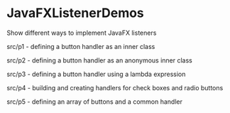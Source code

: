 # JavaFXListenerDemos
Show different ways to implement JavaFX listeners

 src/p1 - defining a button handler as an inner class

 src/p2 - defining a button handler as an anonymous inner class

 src/p3 - defining a button handler using a lambda expression

 src/p4 - building and creating handlers for check boxes and radio buttons

 src/p5 - defining an array of buttons and a common handler
